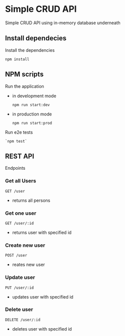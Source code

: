 # Simple CRUD API

Simple CRUD API using in-memory database underneath

## Install dependecies

Install the dependencies

    npm install

## NPM scripts

Run the application

- in development mode

  `npm run start:dev`

- in production mode

  `npm run start:prod`

Run e2e tests

    `npm test`

## REST API

Endpoints

### Get all Users

`GET /user`

- returns all persons

### Get one user

`GET /user/:id`

- returns user with specified id

### Create new user

`POST /user`

- reates new user

### Update user

`PUT /user/:id`

- updates user with specified id

### Delete user

`DELETE /user/:id`

- deletes user with specified id
